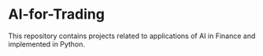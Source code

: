 # AI-for-Trading
This repository contains projects related to applications of AI in Finance and implemented in Python.
